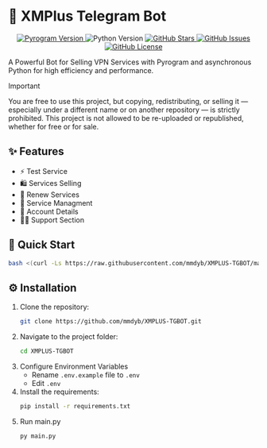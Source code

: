 # 🤖 XMPlus Telegram Bot

<p align="center">
    <a href="https://docs.pyrogram.org" target="_blank">
        <img src="https://img.shields.io/badge/3.12-3776AB?style=for-the-badge&logo=python&logoColor=ffde57&logoSize=auto&label=Python" alt="Pyrogram Version">
    </a>
    <a>
        <img src="https://img.shields.io/badge/2.0-3776AB?style=for-the-badge&label=Pyrogram" alt="Python Version">
    </a>
    <a href="https://github.com/mmdyb/XMPLUS-TGBOT" target="_blank">
        <img src="https://img.shields.io/github/stars/mmdyb/XMPLUS-TGBOT?style=for-the-badge" alt="GitHub Stars"/>
    </a>
    <a href="https://github.com/mmdyb/XMPLUS-TGBOT/issues" target="_blank">
        <img src="https://img.shields.io/github/issues/mmdyb/XMPLUS-TGBOT?style=for-the-badge" alt="GitHub Issues"/>
    </a>
    <a href="https://www.gnu.org/licenses/gpl-3.0.en.html" target="_blank">
        <img src="https://img.shields.io/badge/license-GPL%20V3-blue.svg?longCache=true&style=for-the-badge" alt="GitHub License"/>
    </a>
</p>

A Powerful Bot for Selling VPN Services with Pyrogram and asynchronous Python for high efficiency and performance.

> [!IMPORTANT]
> You are free to use this project, but copying, redistributing, or selling it — especially under a different name or on another repository — is strictly prohibited. This project is not allowed to be re-uploaded or republished, whether for free or for sale.


## ✨ Features

- ⚡ Test Service
- 🛍 Services Selling
- 🔄 Renew Services
- 🚀 Service Managment
- 👤 Account Details
- 👨‍💻 Support Section

## 🚀 Quick Start
```bash
bash <(curl -Ls https://raw.githubusercontent.com/mmdyb/XMPLUS-TGBOT/main/scripts/install.sh)
```

## ⚙️ Installation
1. Clone the repository:
   ```bash
   git clone https://github.com/mmdyb/XMPLUS-TGBOT.git
   ```
2. Navigate to the project folder:
   ```bash
   cd XMPLUS-TGBOT
   ```
3. Configure Environment Variables
   - Rename `.env.example` file to `.env`
   - Edit `.env`
4. Install the requirements:
   ```bash
   pip install -r requirements.txt
   ```
5. Run main.py
   ```bash
   py main.py
   ```